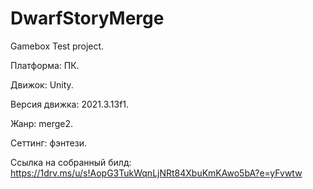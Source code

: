 # DwarfStoryMerge
Gamebox Test project.

Платформа: ПК.

Движок: Unity.

Версия движка: 2021.3.13f1.

Жанр: merge2.

Сеттинг: фэнтези.

Ссылка на собранный билд: https://1drv.ms/u/s!AopG3TukWqnLjNRt84XbuKmKAwo5bA?e=yFvwtw

